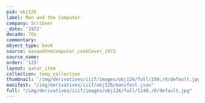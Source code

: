 ```yaml
---
pid: obj126
label: Man and the Computer
company: Scribner
_date: '1972'
decade: 70s
commentary:
object_type: book
source: manandtheComputer_cookCover_1972
source_name:
order: '125'
layout: qatar_item
collection: temp_collection
thumbnail: "/img/derivatives/iiif/images/obj126/full/250,/0/default.jpg"
manifest: "/img/derivatives/iiif/obj126/manifest.json"
full: "/img/derivatives/iiif/images/obj126/full/1140,/0/default.jpg"
---
```

